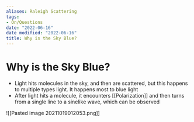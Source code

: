 ```yaml
---
aliases: Raleigh Scattering
tags:
- On/Questions
date: "2022-06-16"
date modified: "2022-06-16"
title: Why is the Sky Blue?
---
```


# Why is the Sky Blue?
- Light hits molecules in the sky, and then are scattered, but this happens to multiple types light. It happens most to blue light
- After light hits a molecule, it encounters [[Polarization]] and then turns from a single line to a sinelike wave, which can be observed

![[Pasted image 20211019012053.png]]
